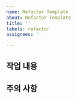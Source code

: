 ```yaml
---
name: Refactor Template
about: Refactor Template
title: ''
labels: refactor
assignees: ''

---
```


## 작업 내용

## 주의 사항
